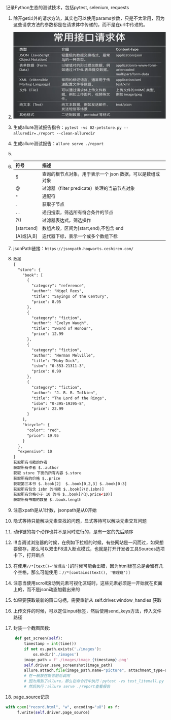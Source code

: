 
记录Python生态的测试技术，包括pytest, selenium, requests

1. 除开get以外的请求方法，其实也可以使用params参数，只是不太常用，因为这些请求方法的参数都是在请求体中传递的，而不是在url中传递的。
2. ![image-20240624161848877](README.assets/image-20240624161848877.png)
3. 生成allure测试报告指令：`pytest -vs 02-petstore.py --alluredir=./report --clean-alluredir`
4. 生成allure测试报告：`allure serve ./report`
5. 
6. | 符号        | 描述                                                       |
   | :---------- | :--------------------------------------------------------- |
   | $           | 查询的根节点对象，用于表示一个 json 数据，可以是数组或对象 |
   | @           | 过滤器（filter predicate）处理的当前节点对象               |
   | `*`         | 通配符                                                     |
   | .           | 获取子节点                                                 |
   | `..`        | 递归搜索，筛选所有符合条件的节点                           |
   | ?()         | 过滤器表达式，筛选操作                                     |
   | [start:end] | 数组片段，区间为[start,end),不包含 end                     |
   | [A]或[A,B]  | 迭代器下标，表示一个或多个数组下标                         |

7. jsonPath链接：`https://jsonpath.hogwarts.ceshiren.com/` 

8. ```xml
   数据
   {
     "store": {
       "book": [
         {
           "category": "reference",
           "author": "Nigel Rees",
           "title": "Sayings of the Century",
           "price": 8.95
         },
         {
           "category": "fiction",
           "author": "Evelyn Waugh",
           "title": "Sword of Honour",
           "price": 12.99
         },
         {
           "category": "fiction",
           "author": "Herman Melville",
           "title": "Moby Dick",
           "isbn": "0-553-21311-3",
           "price": 8.99
         },
         {
           "category": "fiction",
           "author": "J. R. R. Tolkien",
           "title": "The Lord of the Rings",
           "isbn": "0-395-19395-8",
           "price": 22.99
         }
       ],
       "bicycle": {
         "color": "red",
         "price": 19.95
       }
     },
     "expensive": 10
   }
   获取所有书籍的作者
   获取所有作者 $..author
   获取 store 下面的所有内容 $.store
   获取所有的价格 $..price
   获取第三本书 $..book[2]  $..book[0,2,3] $..book[0:3]
   获取所有包含 isbn 的书籍 $..book[?(@.isbn)]
   获取所有价格小于 10 的书 $..book[?(@.price<10)]
   获取所有书籍的数量 $..book.length
   ```

9. 注意xpath是从1计数，jsonpath是从0开始
10. 隐式等待只能解决元素查找的问题，显式等待可以解决元素交互问题
11. 动作链的每个动作也并不是同时进行的，是有一定的先后顺序
12. !!!当调试浏览器的时候，在例如下拉框的时候，有些网站是一闪而过，如果想要留存，那么可以双击F8进入断点模式，也就是打开开发者工具Sources选项卡下，打开断点
13. 在使用`//*[text()='管理班']`的时候可能会出错，因为html标签总是会留有几个空格，那么可能使用：`//*[contains(text(), '管理班')]`
14. 注意当使用scroll滚动到元素可视化区域时，这些元素必须是一开始就在页面上的，而不是json动态加载出来的
15. 如果要获取最新的窗口句柄，需要重新从 self.driver.window_handles 获取
16. 上传文件的时候，可以定位input标签，然后使用send_keys方法，传入文件路径
17. 封装一个截图函数:
```python
    def get_screen(self):
        timestamp = int(time())
        if not os.path.exists('./images'):
            os.mkdir('./images')
        image_path = f'./images/image_{timestamp}.png'
        self.driver.save_screenshot(image_path)
        allure.attach.file(image_path,name="picture", attachment_type=allure.attachment_type.PNG)
        # 在一般放在断言前后调用
        # 因为用到了allure，那么在命令行中执行：pytest -vs test_litemall.py --alluredir=./report --clean-alluredir
        # 然后执行：allure serve ./report查看报告
```
18. page_source记录
```python
with open("record.html", "w", encoding="u8") as f:
     f.write(self.driver.page_source)
```